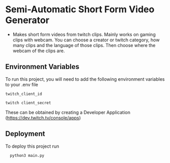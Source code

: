 
# Semi-Automatic Short Form Video Generator

+ Makes short form videos from twitch clips. Mainly works on gaming clips with webcam. You can choose a creator or twitch category, how many clips and the language of those clips. Then choose where the webcam of the clips are.
    

## Environment Variables

To run this project, you will need to add the following environment variables to your .env file

`twitch_client_id`

`twitch client_secret`

These can be obtained by creating a Developer Application (https://dev.twitch.tv/console/apps)

## Deployment

To deploy this project run

```bash
  python3 main.py
```

